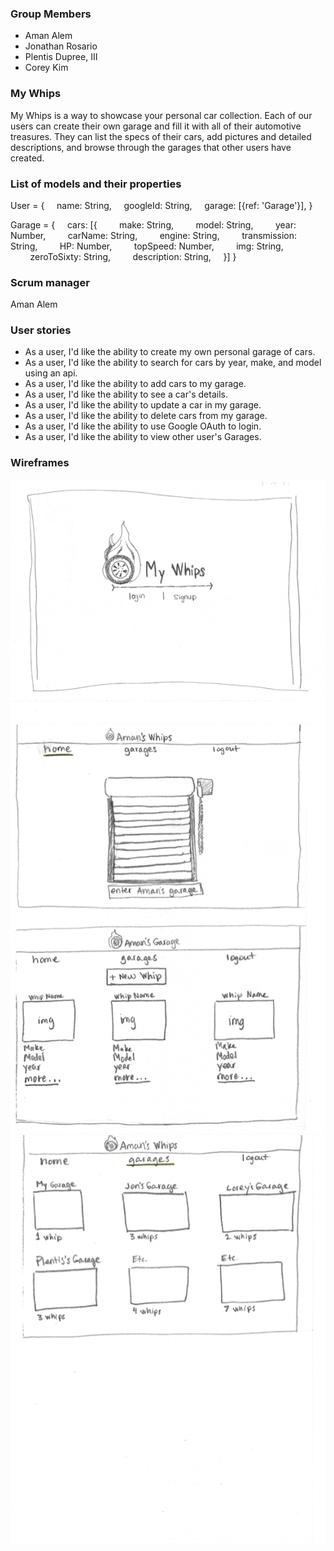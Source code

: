 ### Group Members

- Aman Alem
- Jonathan Rosario
- Plentis Dupree, III
- Corey Kim

### My Whips

My Whips is a way to showcase your personal car collection. Each of our users can create their own garage and fill it with all of their automotive treasures. They can list the specs of their cars, add pictures and detailed descriptions, and browse through the garages that other users have created.

### List of models and their properties

User = {
    name: String,
    googleId: String,
    garage: [{ref: 'Garage'}],
}

Garage = {
    cars: [{
        make: String,
        model: String,
        year: Number,
        carName: String,
        engine: String,
        transmission: String,
        HP: Number,
        topSpeed: Number,
        img: String,
        zeroToSixty: String,
        description: String,
    }]
}

### Scrum manager

Aman Alem

### User stories

- As a user, I'd like the ability to create my own personal garage of cars.
- As a user, I'd like the ability to search for cars by year, make, and model using an api.
- As a user, I'd like the ability to add cars to my garage.
- As a user, I'd like the ability to see a car's details.
- As a user, I'd like the ability to update a car in my garage.
- As a user, I'd like the ability to delete cars from my garage.
- As a user, I'd like the ability to use Google OAuth to login.
- As a user, I'd like the ability to view other user's Garages.

### Wireframes

![My Whips Wireframe 1](./Wireframes/MyWhipsWF1.png)
![My Whips Wireframe 2](./Wireframes/MyWhipsWF2.png)
![My Whips Wireframe 3](./Wireframes/MyWhipsWF3.png)

